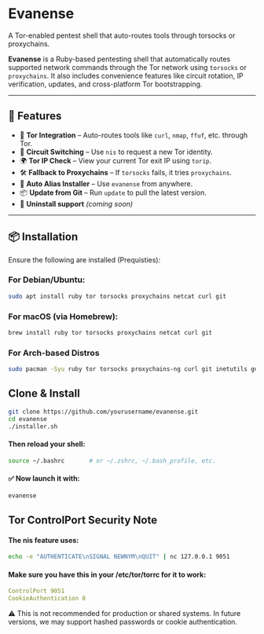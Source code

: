 # Evanense
A Tor-enabled pentest shell that auto-routes tools through torsocks or proxychains.

**Evanense** is a Ruby-based pentesting shell that automatically routes supported network commands through the Tor network using `torsocks` or `proxychains`. It also includes convenience features like circuit rotation, IP verification, updates, and cross-platform Tor bootstrapping.

---

## 🚀 Features

- 🧅 **Tor Integration** – Auto-routes tools like `curl`, `nmap`, `ffuf`, etc. through Tor.
- 🔁 **Circuit Switching** – Use `nis` to request a new Tor identity.
- 🌍 **Tor IP Check** – View your current Tor exit IP using `torip`.
- 🛠 **Fallback to Proxychains** – If `torsocks` fails, it tries `proxychains`.
- 💾 **Auto Alias Installer** – Use `evanense` from anywhere.
- 📦 **Update from Git** – Run `update` to pull the latest version.
- 🧼 **Uninstall support** *(coming soon)*

---

## 📦 Installation

  Ensure the following are installed (Prequisties):

### For Debian/Ubuntu:

```bash
sudo apt install ruby tor torsocks proxychains netcat curl git 
```
### For macOS (via Homebrew):

```bash
brew install ruby tor torsocks proxychains netcat curl git 
```
### For Arch-based Distros

```bash
sudo pacman -Syu ruby tor torsocks proxychains-ng curl git inetutils gnu-netcat
```
## Clone & Install
```bash
git clone https://github.com/yourusername/evanense.git
cd evanense
./installer.sh
```

#### Then reload your shell:

```bash
source ~/.bashrc       # or ~/.zshrc, ~/.bash_profile, etc.
```

#### ✅ Now launch it with:

```bash
evanense
```

## Tor ControlPort Security Note
  #### The nis feature uses:

```bash
echo -e "AUTHENTICATE\nSIGNAL NEWNYM\nQUIT" | nc 127.0.0.1 9051
```
 #### Make sure you have this in your /etc/tor/torrc for it to work:

```yaml
ControlPort 9051
CookieAuthentication 0
```
⚠️ This is not recommended for production or shared systems. In future versions, we may support hashed passwords or cookie authentication.



